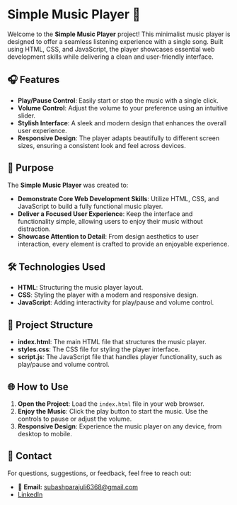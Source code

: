 # Simple Music Player 🎵

Welcome to the **Simple Music Player** project! This minimalist music player is designed to offer a seamless listening experience with a single song. Built using HTML, CSS, and JavaScript, the player showcases essential web development skills while delivering a clean and user-friendly interface.

## 🎧 Features

- **Play/Pause Control**: Easily start or stop the music with a single click.
- **Volume Control**: Adjust the volume to your preference using an intuitive slider.
- **Stylish Interface**: A sleek and modern design that enhances the overall user experience.
- **Responsive Design**: The player adapts beautifully to different screen sizes, ensuring a consistent look and feel across devices.

## 🎯 Purpose

The **Simple Music Player** was created to:
- **Demonstrate Core Web Development Skills**: Utilize HTML, CSS, and JavaScript to build a fully functional music player.
- **Deliver a Focused User Experience**: Keep the interface and functionality simple, allowing users to enjoy their music without distraction.
- **Showcase Attention to Detail**: From design aesthetics to user interaction, every element is crafted to provide an enjoyable experience.

## 🛠️ Technologies Used

- **HTML**: Structuring the music player layout.
- **CSS**: Styling the player with a modern and responsive design.
- **JavaScript**: Adding interactivity for play/pause and volume control.

## 📂 Project Structure

- **index.html**: The main HTML file that structures the music player.
- **styles.css**: The CSS file for styling the player interface.
- **script.js**: The JavaScript file that handles player functionality, such as play/pause and volume control.

## 🌐 How to Use

1. **Open the Project**: Load the `index.html` file in your web browser.
2. **Enjoy the Music**: Click the play button to start the music. Use the controls to pause or adjust the volume.
3. **Responsive Design**: Experience the music player on any device, from desktop to mobile.

## 📧 Contact

For questions, suggestions, or feedback, feel free to reach out:

- 📧 **Email:** [subashparajuli6368@gmail.com](mailto:subashparajuli6368@gmail.com)
- [LinkedIn](https://www.linkedin.com/in/subash-parajuli-379b6b320)
